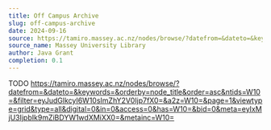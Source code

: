 ```yaml
---
title: Off Campus Archive
slug: off-campus-archive
date: 2024-09-16
source: https://tamiro.massey.ac.nz/nodes/browse/?datefrom=&dateto=&keywords=&orderby=node_title&order=asc&ntids=W10=&filter=eyJudGlkcyI6W10sImZhY2V0Ijp7fX0=&a2z=W10=&page=1&viewtype=grid&type=all&digital=0&in=0&access=0&has=W10=&bid=0&meta=eyIxMjU3IjpbIk9mZiBDYW1wdXMiXX0=&metainc=W10=
source_name: Massey University Library
author: Java Grant
completion: 0.1
---
```


TODO
https://tamiro.massey.ac.nz/nodes/browse/?datefrom=&dateto=&keywords=&orderby=node_title&order=asc&ntids=W10=&filter=eyJudGlkcyI6W10sImZhY2V0Ijp7fX0=&a2z=W10=&page=1&viewtype=grid&type=all&digital=0&in=0&access=0&has=W10=&bid=0&meta=eyIxMjU3IjpbIk9mZiBDYW1wdXMiXX0=&metainc=W10=

<script src="/table-of-contents.js"></script>
